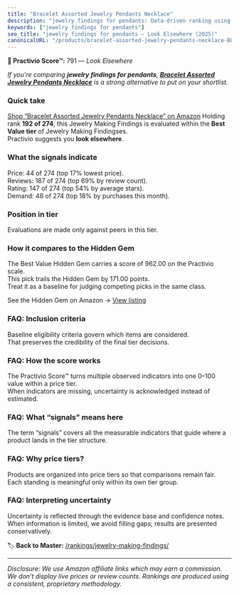 ```yaml
---
title: "Bracelet Assorted Jewelry Pendants Necklace"
description: "jewelry findings for pendants: Data-driven ranking using the Practivio Score™. Positioned by quality, value, demand, findability, momentum."
keywords: ["jewelry findings for pendants"]
seo_title: "jewelry findings for pendants — Look Elsewhere (2025)"
canonicalURL: "/products/bracelet-assorted-jewelry-pendants-necklace-B0D83YP3G1/"
---
```


**🚫 Practivio Score™:** 791 — _Look Elsewhere_


*If you're comparing **jewelry findings for pendants**, **[Bracelet Assorted Jewelry Pendants Necklace](https://www.amazon.com/dp/B0D83YP3G1?tag=practivio-20)** is a strong alternative to put on your shortlist.*
### Quick take
[Shop “Bracelet Assorted Jewelry Pendants Necklace” on Amazon](https://www.amazon.com/dp/B0D83YP3G1?tag=practivio-20)
Holding rank **192 of 274**, this Jewelry Making Findings is evaluated within the **Best Value tier** of Jewelry Making Findingses.  
Practivio suggests you **look elsewhere**.

### What the signals indicate
Price: 44 of 274 (top 17% lowest price).  
Reviews: 187 of 274 (top 69% by review count).  
Rating: 147 of 274 (top 54% by average stars).  
Demand: 48 of 274 (top 18% by purchases this month).

### Position in tier
Evaluations are made only against peers in this tier.

### How it compares to the Hidden Gem
The Best Value Hidden Gem carries a score of 962.00 on the Practivio scale.  
This pick trails the Hidden Gem by 171.00 points.  
Treat it as a baseline for judging competing picks in the same class.  

See the Hidden Gem on Amazon → [View listing](https://www.amazon.com/dp/B07TC687GQ?tag=practivio-20)

### FAQ: Inclusion criteria
Baseline eligibility criteria govern which items are considered.  
That preserves the credibility of the final tier decisions.

### FAQ: How the score works
The Practivio Score™ turns multiple observed indicators into one 0–100 value within a price tier.  
When indicators are missing, uncertainty is acknowledged instead of estimated.

### FAQ: What “signals” means here
The term “signals” covers all the measurable indicators that guide where a product lands in the tier structure.

### FAQ: Why price tiers?
Products are organized into price tiers so that comparisons remain fair.  
Each standing is meaningful only within its own tier group.

### FAQ: Interpreting uncertainty
Uncertainty is reflected through the evidence base and confidence notes.  
When information is limited, we avoid filling gaps; results are presented conservatively.


🏷️ **Back to Master:** [/rankings/jewelry-making-findings/](/rankings/jewelry-making-findings/)

---
_Disclosure: We use Amazon affiliate links which may earn a commission. We don’t display live prices or review counts. Rankings are produced using a consistent, proprietary methodology._
